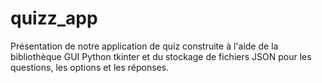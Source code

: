 # quizz_app
Présentation de notre application de quiz construite à l'aide de la bibliothèque GUI Python tkinter et du stockage de fichiers JSON pour les questions, les options et les réponses. 
